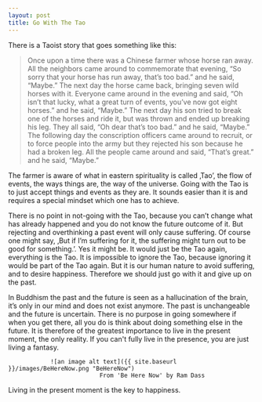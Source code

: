 ```yaml
---
layout: post
title: Go With The Tao
---
```


There is a Taoist story that goes something like this:

>Once upon a time there was a Chinese farmer whose horse ran away. All the neighbors came around to commemorate that evening, “So sorry that your horse has run away, that’s too bad.” and he said, “Maybe.”
>The next day the horse came back, bringing seven wild horses with it. Everyone came around in the evening and said, “Oh isn’t that lucky, what a great turn of events, you’ve now got eight horses.” and he said, “Maybe.”
>The next day his son tried to break one of the horses and ride it, but was thrown and ended up breaking his leg. They all said, “Oh dear that’s too bad.” and he said, “Maybe.”
>The following day the conscription officers came around to recruit, or to force people into the army but they rejected his son because he had a broken leg. All the people came around and said, “That’s great.” and he said, “Maybe.”

The farmer is aware of what in eastern spirituality is called ‚Tao’, the flow of events, the ways things are, the way of the universe. Going with the Tao is to just accept things and events as they are. It sounds easier than it is and requires a special mindset which one has to achieve.

There is no point in not-going with the Tao, because you can’t change what has already happened and you do not know the future outcome of it. But rejecting and overthinking a past event will only cause suffering. Of course one might say, ‚But if I’m suffering for it, the suffering might turn out to be good for something.’. Yes it might be. It would just be the Tao again, everything is the Tao. It is impossible to ignore the Tao, because ignoring it would be part of the Tao again. But it is our human nature to avoid suffering, and to desire happiness. Therefore we should just go with it and give up on the past.

In Buddhism the past and the future is seen as a hallucination of the brain, it’s only in our mind and does not exist anymore. The past is unchangeable and the future is uncertain. There is no purpose in going somewhere if when you get there, all you do is think about doing something else in the future. It is therefore of the greatest importance to live in the present moment, the only reality. If you can't fully live in the presence, you are just living a fantasy.

                ![an image alt text]({{ site.baseurl }}/images/BeHereNow.png "BeHereNow")
                              From 'Be Here Now' by Ram Dass

Living in the present moment is the key to happiness.
